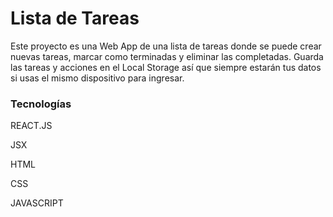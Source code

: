 # Lista de Tareas

Este proyecto es una Web App de una lista de tareas donde se puede crear nuevas tareas, marcar como terminadas y eliminar las completadas. Guarda las tareas y acciones en el Local Storage así que siempre estarán tus datos si usas el mismo dispositivo para ingresar.


### Tecnologías

REACT.JS

JSX


HTML

CSS

JAVASCRIPT
